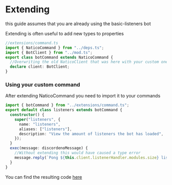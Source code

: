 # Extending

this guide assumes that you are already using the basic-listeners bot

Extending is often useful to add new types to properties

```ts
//extensions/command.ts
import { NaticoCommand } from "../deps.ts";
import { BotClient } from "../mod.ts";
export class botCommand extends NaticoCommand {
  //Overwriting the old NaticoClient that was here with your custom one
  declare client: BotClient;
}
```

### Using your custom command

After extending NaticoCommand you need to import it to your commands

```ts
import { botCommand } from "../extensions/command.ts";
export default class listeners extends botCommand {
  constructor() {
    super("listeners", {
      name: "listeners",
      aliases: ["listeners"],
      description: "View the amount of listeners the bot has loaded",
    });
  }
  exec(message: discordenoMessage) {
    //Without extending this would have caused a type error
    message.reply(`Pong ${this.client.listenerHandler.modules.size} listeners`);
  }
}
```

You can find the resulting code [here](https://github.com/naticoo/examplebot/tree/main/extending)
